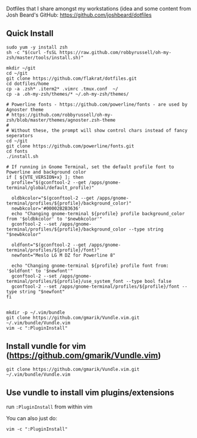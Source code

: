 Dotfiles that I share amongst my workstations (idea and some content from Josh
Beard's GitHub: https://github.com/joshbeard/dotfiles

## Quick Install
```shell
sudo yum -y install zsh
sh -c "$(curl -fsSL https://raw.github.com/robbyrussell/oh-my-zsh/master/tools/install.sh)"

mkdir ~/git
cd ~/git
git clone https://github.com/flakrat/dotfiles.git
cd dotfiles/home
cp -a .zsh* .iterm2* .vimrc .tmux.conf  ~/
cp -a .oh-my-zsh/themes/* ~/.oh-my-zsh/themes/

# Powerline fonts - https://github.com/powerline/fonts - are used by Agnoster theme
# https://github.com/robbyrussell/oh-my-zsh/blob/master/themes/agnoster.zsh-theme
#
# Without these, the prompt will show control chars instead of fancy seperators
cd ~/git
git clone https://github.com/powerline/fonts.git
cd fonts
./install.sh

# If running in Gnome Terminal, set the default profile font to Powerline and background color
if [ ${VTE_VERSION+x} ]; then
  profile="$(gconftool-2 --get /apps/gnome-terminal/global/default_profile)"

  oldbkcolor="$(gconftool-2 --get /apps/gnome-terminal/profiles/${profile}/background_color)"
  newbkcolor='#00002B2B3636'
  echo "Changing gnome-terminal ${profile} profile background_color from '$oldbkcolor' to '$newbkcolor'"
  gconftool-2 --set /apps/gnome-terminal/profiles/${profile}/background_color --type string "$newbkcolor"

  oldfont="$(gconftool-2 --get /apps/gnome-terminal/profiles/${profile}/font)"
  newfont="Meslo LG M DZ for Powerline 8"

  echo "Changing gnome-terminal ${profile} profile font from: '$oldfont' to '$newfont'"
  gconftool-2 --set /apps/gnome-terminal/profiles/${profile}/use_system_font --type bool false
  gconftool-2 --set /apps/gnome-terminal/profiles/${profile}/font --type string "$newfont"
fi


mkdir -p ~/.vim/bundle
git clone https://github.com/gmarik/Vundle.vim.git ~/.vim/bundle/Vundle.vim
vim -c ":PluginInstall"
```
## Install vundle for vim (https://github.com/gmarik/Vundle.vim)
    git clone https://github.com/gmarik/Vundle.vim.git ~/.vim/bundle/Vundle.vim

## Use vundle to install vim plugins/extensions
run `:PluginInstall` from within vim

You can also just do:

    vim -c ":PluginInstall"

